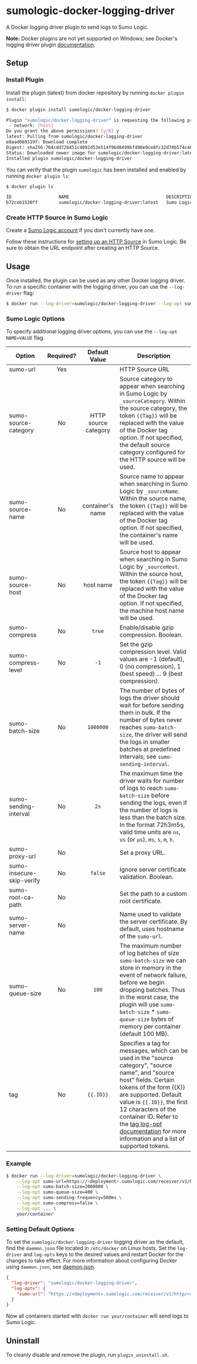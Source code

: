 # sumologic-docker-logging-driver

A Docker logging driver plugin to send logs to Sumo Logic.

**Note:** Docker plugins are not yet supported on Windows; see Docker's logging driver plugin [documentation].

[documentation]: https://github.com/docker/cli/blob/master/docs/extend/plugins_logging.md

## Setup

### Install Plugin

Install the plugin (latest) from docker repository by running `docker plugin install`:

```bash
$ docker plugin install sumologic/docker-logging-driver

Plugin "sumologic/docker-logging-driver" is requesting the following privileges:
 - network: [host]
Do you grant the above permissions? [y/N] y
latest: Pulling from sumologic/docker-logging-driver
e8aad069319f: Download complete
Digest: sha256:764cdd72b451c4091d53e514f96d8499bf498e9ce8fc32d70b574c48d93b0cd4
Status: Downloaded newer image for sumologic/docker-logging-driver:latest
Installed plugin sumologic/docker-logging-driver
```

You can verify that the plugin `sumologic` has been installed and enabled by running `docker plugin ls`:

```bash
$ docker plugin ls

ID                  NAME                                     DESCRIPTION                       ENABLED
b72ceb1530ff        sumologic/docker-logging-driver:latest   Sumo Logic logging driver         true
```

### Create HTTP Source in Sumo Logic
Create a [Sumo Logic account](https://www.sumologic.com/) if you don't currently have one.

Follow these instructions for [setting up an HTTP Source](https://help.sumologic.com/Send-Data/Sources/02Sources-for-Hosted-Collectors/HTTP-Source/zGenerate-a-new-URL-for-an-HTTP-Source) in Sumo Logic.  Be sure to obtain the URL endpoint after creating an HTTP Source.

## Usage
Once installed, the plugin can be used as any other Docker logging driver.
To run a specific container with the logging driver, you can use the `--log-driver` flag:
```bash
$ docker run --log-driver=sumologic/docker-logging-driver --log-opt sumo-url=https://<deployment>.sumologic.com/receiver/v1/http/<source_token>
```

### Sumo Logic Options
To specify additional logging driver options, you can use the `--log-opt NAME=VALUE` flag.

| Option                    | Required? | Default Value        | Description
| ------------------------- | :-------: | :------------------: | -------------------------------------- |
| sumo-url                  | Yes       |                      | HTTP Source URL
| sumo-source-category      | No        | HTTP source category | Source category to appear when searching in Sumo Logic by `_sourceCategory`. Within the source category, the token `{{Tag}}` will be replaced with the value of the Docker tag option. If not specified, the default source category configured for the HTTP source will be used.
| sumo-source-name          | No        | container's name     | Source name to appear when searching in Sumo Logic by `_sourceName`. Within the source name, the token `{{Tag}}` will be replaced with the value of the Docker tag option. If not specified, the container's name will be used.
| sumo-source-host          | No        | host name            | Source host to appear when searching in Sumo Logic by `_sourceHost`. Within the source host, the token `{{Tag}}` will be replaced with the value of the Docker tag option. If not specified, the machine host name will be used.
| sumo-compress             | No        | `true`               | Enable/disable gzip compression. Boolean.
| sumo-compress-level       | No        | `-1`                 | Set the gzip compression level. Valid values are -1 (default), 0 (no compression), 1 (best speed) ... 9 (best compression).
| sumo-batch-size           | No        | `1000000`            | The number of bytes of logs the driver should wait for before sending them in bulk. If the number of bytes never reaches `sumo-batch-size`, the driver will send the logs in smaller batches at predefined intervals; see `sumo-sending-interval`.
| sumo-sending-interval     | No        | `2s`                 | The maximum time the driver waits for number of logs to reach `sumo-batch-size` before sending the logs, even if the number of logs is less than the batch size. In the format 72h3m5s, valid time units are `ns`, `us` (or `µs`), `ms`, `s`, `m`, `h`.
| sumo-proxy-url            | No        |                      | Set a proxy URL.
| sumo-insecure-skip-verify | No        | `false`              | Ignore server certificate validation. Boolean.
| sumo-root-ca-path         | No        |                      | Set the path to a custom root certificate.
| sumo-server-name          | No        |                      | Name used to validate the server certificate. By default, uses hostname of the `sumo-url`.
| sumo-queue-size           | No        | `100`                | The maximum number of log batches of size `sumo-batch-size` we can store in memory in the event of network failure, before we begin dropping batches. Thus in the worst case, the plugin will use `sumo-batch-size` * `sumo-queue-size` bytes of memory per container (default 100 MB).
| tag                       | No        | `{{.ID}}`            | Specifies a tag for messages, which can be used in the "source category", "source name", and "source host" fields. Certain tokens of the form {{X}} are supported. Default value is `{{.ID}}`, the first 12 characters of the container ID. Refer to the [tag log-opt documentation] for more information and a list of supported tokens.

[tag log-opt documentation]: https://docs.docker.com/engine/admin/logging/log_tags/

### Example

```bash
$ docker run --log-driver=sumologic/docker-logging-driver \
    --log-opt sumo-url=https://<deployment>.sumologic.com/receiver/v1/http/<source_token> \
    --log-opt sumo-batch-size=2000000 \
    --log-opt sumo-queue-size=400 \
    --log-opt sumo-sending-frequency=500ms \
    --log-opt sumo-compress=false \
    --log-opt ... \
    your/container
```

### Setting Default Options
To set the `sumologic/docker-logging-driver` logging driver as the default, find the `daemon.json` file located in `/etc/docker` on Linux hosts.
Set the `log-driver` and `log-opts` keys to the desired values and restart Docker for the changes to take effect. For more information about configuring Docker using `daemon.json`, see [daemon.json].

[daemon.json]: https://docs.docker.com/engine/reference/commandline/dockerd/#daemon-configuration-file

```json
{
  "log-driver": "sumologic/docker-logging-driver",
  "log-opts": {
    "sumo-url": "https://<deployment>.sumologic.com/receiver/v1/http/<source_token>"
  }
}
```

Now all containers started with `docker run your/container` will send logs to Sumo Logic.

## Uninstall
To cleanly disable and remove the plugin, run `plugin_uninstall.sh`.
